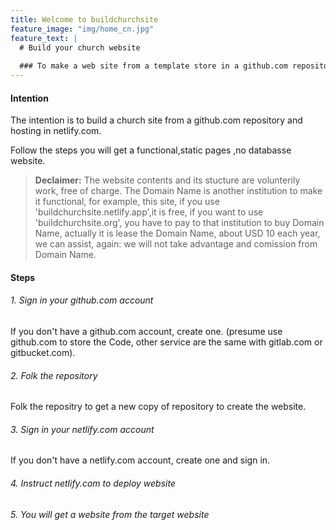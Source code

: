 ```yaml
---
title: Welcome to buildchurchsite
feature_image: "img/home_cn.jpg"
feature_text: |
  # Build your church website
  
  ### To make a web site from a template store in a github.com repository host in netlify.com
---
```


#### Intention

The intention is to build a church site from a github.com repository and hosting in netlify.com. 

Follow the steps you will get a functional,static pages ,no databasse website.

> **Declaimer:** The website contents and its stucture are volunterily work, free of charge. The Domain Name is another institution to make it functional, for example, this site, if you use 'buildchurchsite.netlify.app',it is free, if you want to use 'buildchurchsite.org', you have to pay to that institution to buy Domain Name, actually it is lease the Domain Name, about USD 10 each year, we can assist, again: we will not take advantage and comission from Domain Name.

#### Steps

###### 1. Sign in your github.com account

If you don't have a github.com account, create one. (presume use github.com to store the Code, other service are the same with gitlab.com or gitbucket.com).

###### 2. Folk the repository

Folk the repositry to get a new copy of repository to create the website.

###### 3. Sign in your netlify.com account

If you don't have a netlify.com account, create one and sign in.

###### 4. Instruct netlify.com to deploy website

###### 5. You will get a website from the target website

